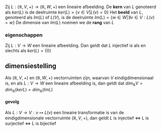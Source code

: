 Zij $L: (\mathbb{R}, V , +) \to (\mathbb{R}, W, +)$ een lineaire afbeelding. De __kern__ van $L$ genoteerd als $ker(L)$ is de deelruimte
$ker(L) = \{ v \in V | L(v) = 0\}$ 
Het __beeld__ van $L$, genoteerd als $Im(L)$ of $L(V)$, is de deelruimte
$Im(L) = \{ w \in W | \exists v \in V:L(v) = w \}$ 
De dimensie van $Im(L)$ noemen we de __rang__ van $L$

### eigenschappen
Zij $L : V \to W$ een lineaire afbeelding. Dan geldt dat $L$ injectief is als en slechts als $ker(L) = \{0\}$ 

## dimensiestelling
Als $(\mathbb{R}, V, +)$ en $(\mathbb{R}, W, +)$ vectorruimten zijn, waarvan $V$ eindigdimensionaal is, en als $L : V \to W$ een lineaire afbeelding is, dan geldt dat
	$dim_{\mathbb{R}} V = dim_{\mathbb{R}}(ker L) = dim_{\mathbb{R}}(Im L)$ 


#### gevolg
Als $L : V \to V: v \mapsto L(v)$ een lineaire transformatie is van de eindigdimensionale vectorruimte $(\mathbb{R}, V, +)$, dan geldt
	$L$ is injectief $\Leftrightarrow$ L is surjectief $\Leftrightarrow$ L is bijectief 